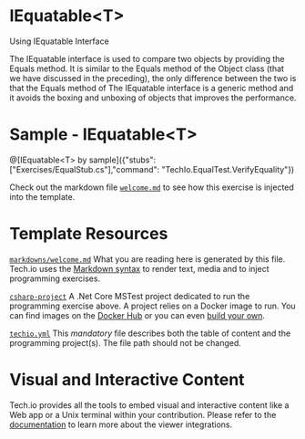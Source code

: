 # IEquatable&lt;T&gt;
Using IEquatable Interface

The IEquatable interface is used to compare two objects by providing the Equals method. It is similar to the Equals method of the Object class (that we have discussed in the preceding), the only difference between the two is that the Equals method of The IEquatable interface is a generic method and it avoids the boxing and unboxing of objects that improves the performance.
# Sample - IEquatable&lt;T&gt;
@[IEquatable&lt;T&gt; by sample]({"stubs": ["Exercises/EqualStub.cs"],"command": "TechIo.EqualTest.VerifyEquality"})


Check out the markdown file [`welcome.md`](https://github.com/TechDotIO/csharp-template/blob/master/markdowns/welcome.md) to see how this exercise is injected into the template.

# Template Resources

[`markdowns/welcome.md`](https://github.com/TechDotIO/csharp-template/blob/master/markdowns/welcome.md)
What you are reading here is generated by this file. Tech.io uses the [Markdown syntax](https://tech.io/doc/reference-markdowns) to render text, media and to inject programming exercises.


[`csharp-project`](https://github.com/TechDotIO/csharp-template/tree/master/csharp-project)
A .Net Core MSTest project dedicated to run the programming exercise above. A project relies on a Docker image to run. You can find images on the [Docker Hub](https://hub.docker.com/explore/) or you can even [build your own](https://tech.io/doc/reference-runner).


[`techio.yml`](https://github.com/TechDotIO/csharp-template/blob/master/techio.yml)
This *mandatory* file describes both the table of content and the programming project(s). The file path should not be changed.


# Visual and Interactive Content

Tech.io provides all the tools to embed visual and interactive content like a Web app or a Unix terminal within your contribution. Please refer to the [documentation](https://tech.io/doc) to learn more about the viewer integrations.
